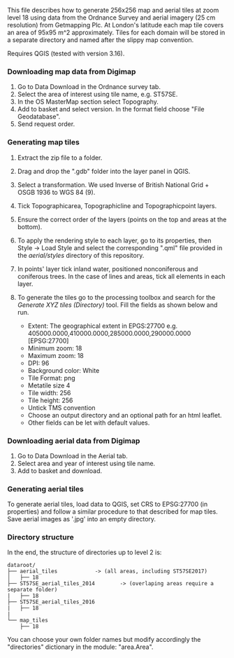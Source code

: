 
This file describes how to generate 256x256 map and aerial tiles at zoom level 18 using data from the Ordnance Survey and aerial imagery (25 cm resolution) from Getmapping Plc. At London's latitude each map tile covers an area of 95x95 m^2 approximately. Tiles for each domain will be stored in a separate directory and named after the slippy map convention.

Requires QGIS (tested with version 3.16). 

### Downloading map data from Digimap

1. Go to Data Download in the Ordnance survey tab.
2. Select the area of interest using tile name, e.g. ST57SE.
3. In the OS MasterMap section select Topography.
4. Add to basket and select version. In the format field choose "File Geodatabase".
5. Send request order.

### Generating map tiles

1. Extract the zip file to a folder.
2. Drag and drop the ".gdb" folder into the layer panel in QGIS.
3. Select a transformation. We used Inverse of British National Grid + OSGB 1936 to WGS 84 (9).
4. Tick Topographicarea, Topographicline and Topographicpoint layers. 
5. Ensure the correct order of the layers (points on the top and areas at the bottom).
6. To apply the rendering style to each layer, go to its properties, then  Style -> Load Style and select the corresponding ".qml" file provided in the *aerial/styles* directory of this repository.  
7. In points' layer tick inland water, positioned nonconiferous and coniferous trees. In the case of lines and areas, tick all elements in each layer.
8. To generate the tiles go to the processing toolbox and search for the *Generate XYZ tiles (Directory)* tool. Fill the fields as shown below and run.

	- Extent: The geographical extent in EPGS:27700 e.g. 405000.0000,410000.0000,285000.0000,290000.0000 [EPSG:27700]
	- Minimum zoom: 18
	- Maximum zoom: 18
	- DPI: 96
	- Background color: White
	- Tile Format: png
	- Metatile size 4
	- Tile width: 256
	- Tile height: 256
	- Untick TMS convention
	- Choose an output directory and an optional path for an html leaflet.
	- Other fields can be let with default values.
	
### Downloading aerial data from Digimap 

1. Go to Data Download in the Aerial tab.
2. Select area and year of interest using tile name.
3. Add to basket and download.

### Generating aerial tiles
To generate aerial tiles, load data to QGIS, set CRS to EPSG:27700 (in properties) and follow a similar procedure to that described for map tiles. Save aerial images as '.jpg' into an empty directory.

### Directory structure

In the end, the structure of directories up to level 2 is:

```
dataroot/
├── aerial_tiles 			-> (all areas, including ST57SE2017)
│   ├── 18 
├── ST57SE_aerial_tiles_2014		-> (overlaping areas require a separate folder)
|   ├── 18
├── ST57SE_aerial_tiles_2016   
|   ├── 18
|
└── map_tiles
    ├── 18
```
You can choose your own folder names but modify accordingly the "directories" dictionary in the module: "area.Area".

